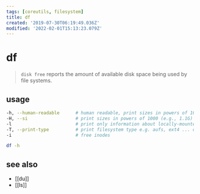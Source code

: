 ```yaml
---
tags: [coreutils, filesystem]
title: df
created: '2019-07-30T06:19:49.036Z'
modified: '2022-02-01T15:13:23.079Z'
---
```


# df

> `disk free` reports the amount of available disk space being used by file systems.

## usage

```sh
-h, --human-readable      # human readable, print sizes in powers of 1024 (e.g., 1023M)
-H, --si                  # print sizes in powers of 1000 (e.g., 1.1G)
-l                        # print only information about locally-mounted filesystems
-T, --print-type          # print filesystem type e.g. aufs, ext4 ... does not work on macos !
-i                        # free inodes
```

```sh
df -h
```

## see also

- [[du]]
- [[ls]]
